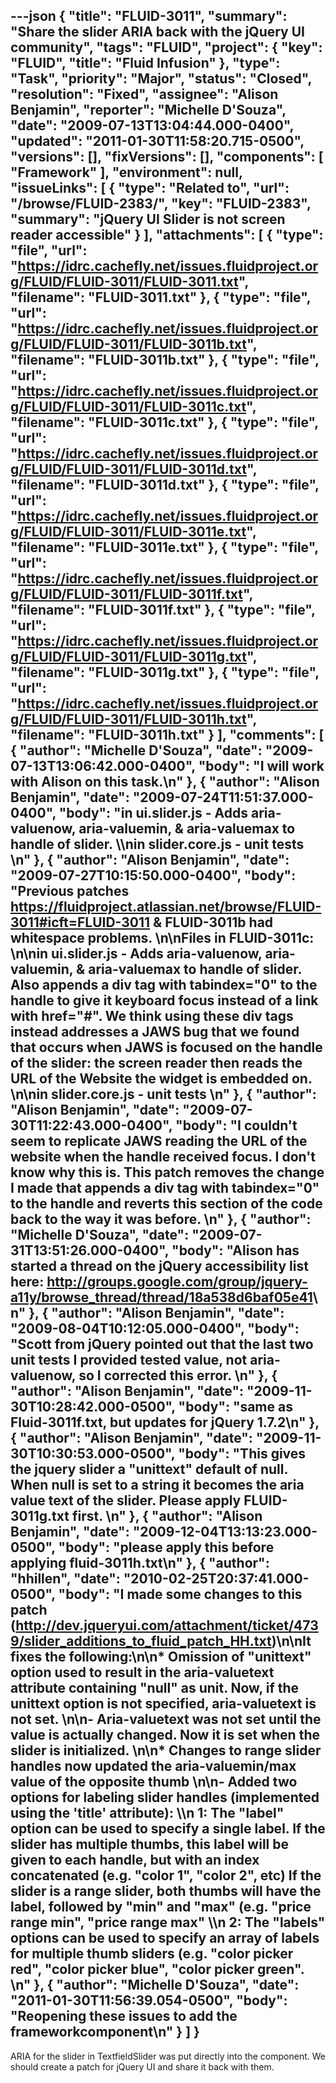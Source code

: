 ---json
{
  "title": "FLUID-3011",
  "summary": "Share the slider ARIA back with the jQuery UI community",
  "tags": "FLUID",
  "project": {
    "key": "FLUID",
    "title": "Fluid Infusion"
  },
  "type": "Task",
  "priority": "Major",
  "status": "Closed",
  "resolution": "Fixed",
  "assignee": "Alison Benjamin",
  "reporter": "Michelle D'Souza",
  "date": "2009-07-13T13:04:44.000-0400",
  "updated": "2011-01-30T11:58:20.715-0500",
  "versions": [],
  "fixVersions": [],
  "components": [
    "Framework"
  ],
  "environment": null,
  "issueLinks": [
    {
      "type": "Related to",
      "url": "/browse/FLUID-2383/",
      "key": "FLUID-2383",
      "summary": "jQuery UI Slider is not screen reader accessible"
    }
  ],
  "attachments": [
    {
      "type": "file",
      "url": "https://idrc.cachefly.net/issues.fluidproject.org/FLUID/FLUID-3011/FLUID-3011.txt",
      "filename": "FLUID-3011.txt"
    },
    {
      "type": "file",
      "url": "https://idrc.cachefly.net/issues.fluidproject.org/FLUID/FLUID-3011/FLUID-3011b.txt",
      "filename": "FLUID-3011b.txt"
    },
    {
      "type": "file",
      "url": "https://idrc.cachefly.net/issues.fluidproject.org/FLUID/FLUID-3011/FLUID-3011c.txt",
      "filename": "FLUID-3011c.txt"
    },
    {
      "type": "file",
      "url": "https://idrc.cachefly.net/issues.fluidproject.org/FLUID/FLUID-3011/FLUID-3011d.txt",
      "filename": "FLUID-3011d.txt"
    },
    {
      "type": "file",
      "url": "https://idrc.cachefly.net/issues.fluidproject.org/FLUID/FLUID-3011/FLUID-3011e.txt",
      "filename": "FLUID-3011e.txt"
    },
    {
      "type": "file",
      "url": "https://idrc.cachefly.net/issues.fluidproject.org/FLUID/FLUID-3011/FLUID-3011f.txt",
      "filename": "FLUID-3011f.txt"
    },
    {
      "type": "file",
      "url": "https://idrc.cachefly.net/issues.fluidproject.org/FLUID/FLUID-3011/FLUID-3011g.txt",
      "filename": "FLUID-3011g.txt"
    },
    {
      "type": "file",
      "url": "https://idrc.cachefly.net/issues.fluidproject.org/FLUID/FLUID-3011/FLUID-3011h.txt",
      "filename": "FLUID-3011h.txt"
    }
  ],
  "comments": [
    {
      "author": "Michelle D'Souza",
      "date": "2009-07-13T13:06:42.000-0400",
      "body": "I will work with Alison on this task.\n"
    },
    {
      "author": "Alison Benjamin",
      "date": "2009-07-24T11:51:37.000-0400",
      "body": "in ui.slider.js - Adds aria-valuenow, aria-valuemin, & aria-valuemax to handle of slider. \\\nin slider.core.js - unit tests&#x20;\n"
    },
    {
      "author": "Alison Benjamin",
      "date": "2009-07-27T10:15:50.000-0400",
      "body": "Previous patches <https://fluidproject.atlassian.net/browse/FLUID-3011#icft=FLUID-3011> & FLUID-3011b had whitespace problems.&#x20;\n\nFiles in FLUID-3011c:&#x20;\n\nin ui.slider.js - Adds aria-valuenow, aria-valuemin, & aria-valuemax to handle of slider. Also appends a div tag with tabindex=\"0\" to the handle to give it keyboard focus instead of a link with href=\"#\". We think using these div tags instead addresses a JAWS bug that we found that occurs when JAWS is focused on the handle of the slider: the screen reader then reads the URL of the Website the widget is embedded on.&#x20;\n\nin slider.core.js - unit tests&#x20;\n"
    },
    {
      "author": "Alison Benjamin",
      "date": "2009-07-30T11:22:43.000-0400",
      "body": "I couldn't seem to replicate JAWS reading the URL of the website when the handle received focus. I don't know why this is. This patch removes the change I made that appends a div tag with tabindex=\"0\" to the handle and reverts this section of the code back to the way it was before.&#x20;\n"
    },
    {
      "author": "Michelle D'Souza",
      "date": "2009-07-31T13:51:26.000-0400",
      "body": "Alison has started a thread on the jQuery accessibility list here: <http://groups.google.com/group/jquery-a11y/browse_thread/thread/18a538d6baf05e41>\n"
    },
    {
      "author": "Alison Benjamin",
      "date": "2009-08-04T10:12:05.000-0400",
      "body": "Scott from jQuery pointed out that the last two unit tests I provided tested value, not aria-valuenow, so I corrected this error.&#x20;\n"
    },
    {
      "author": "Alison Benjamin",
      "date": "2009-11-30T10:28:42.000-0500",
      "body": "same as Fluid-3011f.txt, but updates for jQuery 1.7.2\n"
    },
    {
      "author": "Alison Benjamin",
      "date": "2009-11-30T10:30:53.000-0500",
      "body": "This gives the jquery slider a \"unittext\" default of null. When null is set to a string it becomes the aria value text of the slider. Please apply FLUID-3011g.txt first.&#x20;\n"
    },
    {
      "author": "Alison Benjamin",
      "date": "2009-12-04T13:13:23.000-0500",
      "body": "please apply this before applying fluid-3011h.txt\n"
    },
    {
      "author": "hhillen",
      "date": "2010-02-25T20:37:41.000-0500",
      "body": "I made some changes to this patch (<http://dev.jqueryui.com/attachment/ticket/4739/slider_additions_to_fluid_patch_HH.txt>)\n\nIt fixes the following:\n\n* Omission of \"unittext\" option used to result in the aria-valuetext attribute containing \"null\" as unit. Now, if the unittext option is not specified, aria-valuetext is not set.&#x20;\n\n- Aria-valuetext was not set until the value is actually changed. Now it is set when the slider is initialized.&#x20;\n\n* Changes to range slider handles now updated the aria-valuemin/max value of the opposite thumb&#x20;\n\n- Added two options for labeling slider handles (implemented using the 'title' attribute): \\\n  1: The \"label\" option can be used to specify a single label. If the slider has multiple thumbs, this label will be given to each handle, but with an index concatenated (e.g. \"color 1\", \"color 2\", etc) If the slider is a range slider, both thumbs will have the label, followed by \"min\" and \"max\" (e.g. \"price range min\", \"price range max\" \\\n  2: The \"labels\" options can be used to specify an array of labels for multiple thumb sliders (e.g. \"color picker red\", \"color picker blue\", \"color picker green\".&#x20;\n"
    },
    {
      "author": "Michelle D'Souza",
      "date": "2011-01-30T11:56:39.054-0500",
      "body": "Reopening these issues to add the frameworkcomponent\n"
    }
  ]
}
---
ARIA for the slider in TextfieldSlider was put directly into the component. We should create a patch for jQuery UI and share it back with them.

        